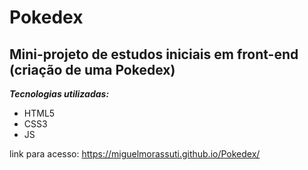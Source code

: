 # Pokedex
## Mini-projeto de estudos iniciais em front-end (criação de uma Pokedex) 
 
 ***Tecnologias utilizadas:***
 * HTML5
 * CSS3
 * JS
 
 link para acesso: https://miguelmorassuti.github.io/Pokedex/
